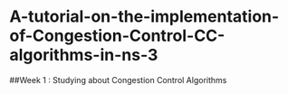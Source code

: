 # A-tutorial-on-the-implementation-of-Congestion-Control-CC-algorithms-in-ns-3
##Week 1 :
Studying about Congestion Control Algorithms
